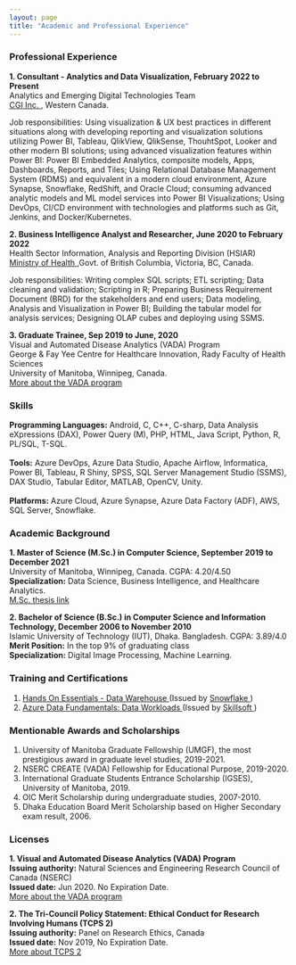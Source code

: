 ```yaml
---
layout: page
title: "Academic and Professional Experience"
---
```

### Professional Experience
**1. Consultant - Analytics and Data Visualization, February 2022 to Present** <br/>
Analytics and Emerging Digital Technologies Team<br/>
<a href="https://www.cgi.com/en"> CGI Inc. </a>, Western Canada.<br/>

Job responsibilities: Using visualization & UX best practices in different situations along with developing reporting and visualization solutions utilizing Power BI, Tableau, QlikView, QlikSense, ThouhtSpot, Looker and other modern BI solutions; using advanced visualization features within Power BI: Power BI Embedded Analytics, composite models, Apps, Dashboards, Reports, and Tiles; Using Relational Database Management System (RDMS) and equivalent in a modern cloud environment, Azure Synapse, Snowflake, RedShift, and Oracle Cloud; consuming advanced analytic models and ML model services into Power BI Visualizations; Using DevOps, CI/CD environment with technologies and platforms such as Git, Jenkins, and Docker/Kubernetes.<br/>

**2. Business Intelligence Analyst and Researcher, June 2020 to February 2022** <br/>
Health Sector Information, Analysis and Reporting Division (HSIAR) <br/>
<a href="https://www2.gov.bc.ca/gov/content/governments/organizational-structure/ministries-organizations/ministries/health"> Ministry of Health </a>,Govt. of British Columbia, Victoria, BC, Canada.<br/>

Job responsibilities: Writing complex SQL scripts; ETL scripting; Data cleaning and validation; Scripting in R; Preparing Business Requirement Document (BRD) for the stakeholders and end users; Data modeling, Analysis and Visualization in Power BI; Building the tabular model for analysis services; Designing OLAP cubes and deploying using SSMS.<br/>

**3. Graduate Trainee, Sep 2019 to June, 2020** <br/>
Visual and Automated Disease Analytics (VADA) Program <br/>
George & Fay Yee Centre for Healthcare Innovation, Rady Faculty of Health Sciences <br/>
University of Manitoba, Winnipeg, Canada. <br/>
<a href="https://vada.cs.umanitoba.ca/"> More about the VADA program </a> <br/>

### Skills
**Programming Languages:** Android, C, C++, C-sharp, Data Analysis eXpressions (DAX), Power Query (M), PHP, HTML, Java Script, Python, R, PL/SQL, T-SQL. <br/> <br/>
**Tools:** Azure DevOps, Azure Data Studio, Apache Airflow, Informatica, Power BI, Tableau, R Shiny, SPSS, SQL Server Management Studio (SSMS), DAX Studio, Tabular Editor, MATLAB, OpenCV, Unity. <br/> <br/>
**Platforms:** Azure Cloud, Azure Synapse, Azure Data Factory (ADF), AWS, SQL Server, Snowflake.<br/>

### Academic Background
**1. Master of Science (M.Sc.) in Computer Science, September 2019 to December 2021** <br/> 
University of Manitoba, Winnipeg, Canada. CGPA: 4.20/4.50 <br/>
**Specialization:** Data Science, Business Intelligence, and Healthcare Analytics.<br/>
<a href="https://mspace.lib.umanitoba.ca/xmlui/handle/1993/36213"> M.Sc. thesis link </a> <br/>

**2. Bachelor of Science (B.Sc.) in Computer Science and Information Technology, December 2006 to November 2010**<br/>
Islamic University of Technology (IUT), Dhaka. Bangladesh. CGPA: 3.89/4.0 <br/>
**Merit Position:** In the top 9% of graduating class <br/>
**Specialization:** Digital Image Processing, Machine Learning.

### Training and Certifications
1. <a href= "https://www.credly.com/badges/9a6704d0-418d-447d-95a3-8589e1ea5568/linked_in?t=rbdohj"> Hands On Essentials - Data Warehouse </a> (Issued by <a href = "https://www.snowflake.com/"> Snowflake </a>) <br/>
2. <a href= "https://skillsoft.digitalbadges.skillsoft.com/8936f93d-3ab4-4a98-8fdb-95bbd5ca6cf3#gs.2efpg9"> Azure Data Fundamentals: Data Workloads </a> (Issued by <a href = "https://www.skillsoft.com/"> Skillsoft </a>) <br/>

### Mentionable Awards and Scholarships <br/>
1. University of Manitoba Graduate Fellowship (UMGF), the most prestigious award in graduate level studies, 2019-2021. <br/>
2. NSERC CREATE (VADA) Fellowship for Educational Purpose, 2019-2020. <br/>
3. International Graduate Students Entrance Scholarship (IGSES), University of Manitoba, 2019. <br/>
4. OIC Merit Scholarship during undergraduate studies, 2007-2010.<br/>
5. Dhaka Education Board Merit Scholarship based on Higher Secondary exam result, 2006.

### Licenses<br/>

**1. Visual and Automated Disease Analytics (VADA) Program** <br/>
**Issuing authority:** Natural Sciences and Engineering Research Council of Canada (NSERC)<br/>
**Issued date:** Jun 2020. No Expiration Date. <br/>
<a href="https://vada.cs.umanitoba.ca/"> More about the VADA program </a> <br/>

**2. The Tri-Council Policy Statement: Ethical Conduct for Research Involving Humans (TCPS 2)** <br/>
**Issuing authority:** Panel on Research Ethics, Canada <br/>
**Issued date:** Nov 2019, No Expiration Date. <br/>
<a href="https://ethics.gc.ca/eng/education_tutorial-didacticiel.html"> More about TCPS 2 </a> <br/>
